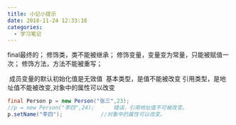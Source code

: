 ```yaml
---
title: 小记小提示
date: 2018-11-24 12:33:18
categories: 
  - 学习笔记
---
```


final最终的；
	修饰类，类不能被继承；
	修饰变量，变量变为常量，只能被赋值一次；
	修饰方法，方法不能被重写；

​	成员变量的默认初始化值是无效值
​	基本类型，是值不能被改变
​	引用类型，是地址值不能被改变,对象中的属性可以改变

```java
final Person p = new Person("张三",23);
//p = new Person("李四",24);		错误，引用地址值不可被改变。
p.setName("李四");			//对象中的属性可以改变。
```
